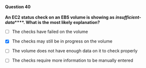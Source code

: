 #### Question  40


**An EC2 status check on an EBS volume is showing as** **_insufficient-data_****. What is the most likely explanation?**


- [ ] The checks have failed on the volume


- [x] The checks may still be in progress on the volume


- [ ] The volume does not have enough data on it to check properly


- [ ] The checks require more information to be manually entered

